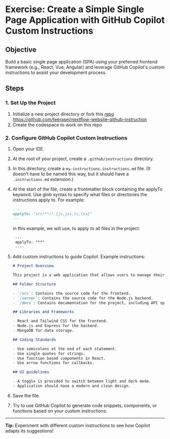 # Exercise: Create a Simple Single Page Application with GitHub Copilot Custom Instructions

## Objective

Build a basic single page application (SPA) using your preferred frontend framework (e.g., React, Vue, Angular) and leverage GitHub Copilot's custom instructions to assist your development process.

## Steps

### 1. Set Up the Project
1. Initialize a new project directory or fork this [repo](https://github.com/teerasej/nextflow-website-github-instruction) https://github.com/teerasej/nextflow-website-github-instruction
2. Create the codespace to work on this repo


### 2. Configure GitHub Copilot Custom Instructions
1. Open your IDE.
2. At the root of your project, create a `.github/instructions` directory.
3. In this directory, create a `my-instructions.instructions.md` file. (It doesn't have to be named this way, but it should have a `.instructions.md` extension.)
4. At the start of the file, create a frontmatter block containing the applyTo keyword. Use glob syntax to specify what files or directories the instructions apply to. For example:
   ```markdown
   ---
   applyTo: "src/**/*.{js,jsx,ts,tsx}"
   ---
   ```
   in this example, we will use, to apply to all files in the project:
   ```markdown
    ---
    applyTo: "**"
    ---
   ```  
5. Add custom instructions to guide Copilot.
    Example instructions:
    ```markdown
    # Project Overview

    This project is a web application that allows users to manage their tasks and to-do lists. It is built using React and Node.js, and uses MongoDB for data storage.

    ## Folder Structure

    - `/src`: Contains the source code for the frontend.
    - `/server`: Contains the source code for the Node.js backend.
    - `/docs`: Contains documentation for the project, including API specifications and user guides.

    ## Libraries and Frameworks

    - React and Tailwind CSS for the frontend.
    - Node.js and Express for the backend.
    - MongoDB for data storage.

    ## Coding Standards

    - Use semicolons at the end of each statement.
    - Use single quotes for strings.
    - Use function based components in React.
    - Use arrow functions for callbacks.

    ## UI guidelines

    - A toggle is provided to switch between light and dark mode.
    - Application should have a modern and clean design.
    ```

6. Save the file.
7. Try to use GitHub Copilot to generate code snippets, components, or functions based on your custom instructions.

---  
**Tip:** Experiment with different custom instructions to see how Copilot adapts its suggestions!  

